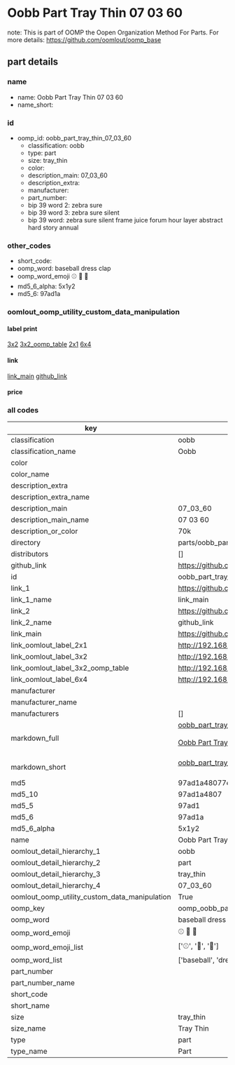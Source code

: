 # Oobb Part Tray Thin 07 03 60  

note: This is part of OOMP the Oopen Organization Method For Parts. For more details: https://github.com/oomlout/oomp_base

##  part details





### name
* name: Oobb Part Tray Thin 07 03 60
* name_short: 
### id
* oomp_id: oobb_part_tray_thin_07_03_60
  * classification: oobb
  * type: part
  * size: tray_thin
  * color: 
  * description_main: 07_03_60
  * description_extra: 
  * manufacturer: 
  * part_number: 
  * bip 39 word 2: zebra sure
  * bip 39 word 3: zebra sure silent
  * bip 39 word: zebra sure silent frame juice forum hour layer abstract hard story annual

### other_codes
* short_code: 
* oomp_word: baseball dress clap
* oomp_word_emoji :baseball: :dress: :clap:
* md5_6_alpha: 5x1y2
* md5_6: 97ad1a






### oomlout_oomp_utility_custom_data_manipulation
#### label print
[3x2](http://192.168.1.245:1112/?label=oomp%205x1y2)
[3x2_oomp_table](http://192.168.1.107:1112/?label=oomp%205x1y2)
[2x1](http://192.168.1.242:1112/?label=oomp%205x1y2)
[6x4](http://192.168.1.55:1112/?label=oomp%205x1y2)    

#### link

[link_main](https://github.com/oomlout/oomlout_oomp_current_version_messy/tree/main/parts/oobb_part_tray_thin_07_03_60) [github_link](https://github.com/oomlout/oomlout_oomp_part_src/tree/main/parts/oobb_part_tray_thin_07_03_60)                             

#### price







### all codes 
| key | value |  
| --- | --- |  
| classification | oobb |  
| classification_name | Oobb |  
| color |  |  
| color_name |  |  
| description_extra |  |  
| description_extra_name |  |  
| description_main | 07_03_60 |  
| description_main_name | 07 03 60 |  
| description_or_color | 70k |  
| directory | parts/oobb_part_tray_thin_07_03_60 |  
| distributors | [] |  
| github_link | https://github.com/oomlout/oomlout_oomp_part_src/tree/main/parts/oobb_part_tray_thin_07_03_60 |  
| id | oobb_part_tray_thin_07_03_60 |  
| link_1 | https://github.com/oomlout/oomlout_oomp_current_version_messy/tree/main/parts/oobb_part_tray_thin_07_03_60 |  
| link_1_name | link_main |  
| link_2 | https://github.com/oomlout/oomlout_oomp_part_src/tree/main/parts/oobb_part_tray_thin_07_03_60 |  
| link_2_name | github_link |  
| link_main | https://github.com/oomlout/oomlout_oomp_current_version_messy/tree/main/parts/oobb_part_tray_thin_07_03_60 |  
| link_oomlout_label_2x1 | http://192.168.1.242:1112/?label=oomp%205x1y2 |  
| link_oomlout_label_3x2 | http://192.168.1.245:1112/?label=oomp%205x1y2 |  
| link_oomlout_label_3x2_oomp_table | http://192.168.1.107:1112/?label=oomp%205x1y2 |  
| link_oomlout_label_6x4 | http://192.168.1.55:1112/?label=oomp%205x1y2 |  
| manufacturer |  |  
| manufacturer_name |  |  
| manufacturers | [] |  
| markdown_full | [oobb_part_tray_thin_07_03_60](https://github.com/oomlout/oomlout_oomp_current_version_messy/tree/main/parts/oobb_part_tray_thin_07_03_60)<br>[](https://github.com/oomlout/oomlout_oomp_current_version_messy/tree/main/parts/oobb_part_tray_thin_07_03_60)<br>[Oobb Part Tray Thin 07 03 60](https://github.com/oomlout/oomlout_oomp_current_version_messy/tree/main/parts/oobb_part_tray_thin_07_03_60)<br><br> |  
| markdown_short | [oobb_part_tray_thin_07_03_60](https://github.com/oomlout/oomlout_oomp_current_version_messy/tree/main/parts/oobb_part_tray_thin_07_03_60)<br><br> |  
| md5 | 97ad1a48077e4dc96ebc65c990f687fc |  
| md5_10 | 97ad1a4807 |  
| md5_5 | 97ad1 |  
| md5_6 | 97ad1a |  
| md5_6_alpha | 5x1y2 |  
| name | Oobb Part Tray Thin 07 03 60 |  
| oomlout_detail_hierarchy_1 | oobb |  
| oomlout_detail_hierarchy_2 | part |  
| oomlout_detail_hierarchy_3 | tray_thin |  
| oomlout_detail_hierarchy_4 | 07_03_60 |  
| oomlout_oomp_utility_custom_data_manipulation | True |  
| oomp_key | oomp_oobb_part_tray_thin_07_03_60 |  
| oomp_word | baseball dress clap |  
| oomp_word_emoji | :baseball: :dress: :clap: |  
| oomp_word_emoji_list | [':baseball:', ':dress:', ':clap:'] |  
| oomp_word_list | ['baseball', 'dress', 'clap'] |  
| part_number |  |  
| part_number_name |  |  
| short_code |  |  
| short_name |  |  
| size | tray_thin |  
| size_name | Tray Thin |  
| type | part |  
| type_name | Part |  
